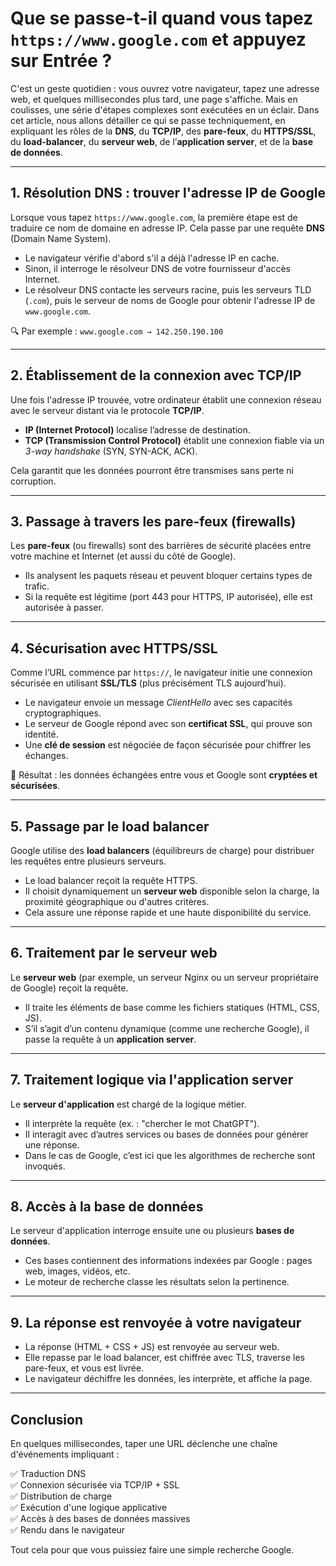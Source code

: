 # Que se passe-t-il quand vous tapez `https://www.google.com` et appuyez sur Entrée ?

C'est un geste quotidien : vous ouvrez votre navigateur, tapez une adresse web, et quelques millisecondes plus tard, une page s'affiche. Mais en coulisses, une série d'étapes complexes sont exécutées en un éclair. Dans cet article, nous allons détailler ce qui se passe techniquement, en expliquant les rôles de la **DNS**, du **TCP/IP**, des **pare-feux**, du **HTTPS/SSL**, du **load-balancer**, du **serveur web**, de l’**application server**, et de la **base de données**.

---

## 1. Résolution DNS : trouver l'adresse IP de Google

Lorsque vous tapez `https://www.google.com`, la première étape est de traduire ce nom de domaine en adresse IP. Cela passe par une requête **DNS** (Domain Name System).

- Le navigateur vérifie d'abord s'il a déjà l'adresse IP en cache.
- Sinon, il interroge le résolveur DNS de votre fournisseur d'accès Internet.
- Le résolveur DNS contacte les serveurs racine, puis les serveurs TLD (`.com`), puis le serveur de noms de Google pour obtenir l'adresse IP de `www.google.com`.

🔍 Par exemple : `www.google.com → 142.250.190.100`

---

## 2. Établissement de la connexion avec TCP/IP

Une fois l'adresse IP trouvée, votre ordinateur établit une connexion réseau avec le serveur distant via le protocole **TCP/IP**.

- **IP (Internet Protocol)** localise l’adresse de destination.
- **TCP (Transmission Control Protocol)** établit une connexion fiable via un *3-way handshake* (SYN, SYN-ACK, ACK).

Cela garantit que les données pourront être transmises sans perte ni corruption.

---

## 3. Passage à travers les pare-feux (firewalls)

Les **pare-feux** (ou firewalls) sont des barrières de sécurité placées entre votre machine et Internet (et aussi du côté de Google).

- Ils analysent les paquets réseau et peuvent bloquer certains types de trafic.
- Si la requête est légitime (port 443 pour HTTPS, IP autorisée), elle est autorisée à passer.

---

## 4. Sécurisation avec HTTPS/SSL

Comme l’URL commence par `https://`, le navigateur initie une connexion sécurisée en utilisant **SSL/TLS** (plus précisément TLS aujourd’hui).

- Le navigateur envoie un message *ClientHello* avec ses capacités cryptographiques.
- Le serveur de Google répond avec son **certificat SSL**, qui prouve son identité.
- Une **clé de session** est négociée de façon sécurisée pour chiffrer les échanges.

🔐 Résultat : les données échangées entre vous et Google sont **cryptées et sécurisées**.

---

## 5. Passage par le load balancer

Google utilise des **load balancers** (équilibreurs de charge) pour distribuer les requêtes entre plusieurs serveurs.

- Le load balancer reçoit la requête HTTPS.
- Il choisit dynamiquement un **serveur web** disponible selon la charge, la proximité géographique ou d'autres critères.
- Cela assure une réponse rapide et une haute disponibilité du service.

---

## 6. Traitement par le serveur web

Le **serveur web** (par exemple, un serveur Nginx ou un serveur propriétaire de Google) reçoit la requête.

- Il traite les éléments de base comme les fichiers statiques (HTML, CSS, JS).
- S’il s’agit d’un contenu dynamique (comme une recherche Google), il passe la requête à un **application server**.

---

## 7. Traitement logique via l'application server

Le **serveur d'application** est chargé de la logique métier.

- Il interprète la requête (ex. : "chercher le mot ChatGPT").
- Il interagit avec d’autres services ou bases de données pour générer une réponse.
- Dans le cas de Google, c’est ici que les algorithmes de recherche sont invoqués.

---

## 8. Accès à la base de données

Le serveur d'application interroge ensuite une ou plusieurs **bases de données**.

- Ces bases contiennent des informations indexées par Google : pages web, images, vidéos, etc.
- Le moteur de recherche classe les résultats selon la pertinence.

---

## 9. La réponse est renvoyée à votre navigateur

- La réponse (HTML + CSS + JS) est renvoyée au serveur web.
- Elle repasse par le load balancer, est chiffrée avec TLS, traverse les pare-feux, et vous est livrée.
- Le navigateur déchiffre les données, les interprète, et affiche la page.

---

## Conclusion

En quelques millisecondes, taper une URL déclenche une chaîne d'événements impliquant :

✅ Traduction DNS  
✅ Connexion sécurisée via TCP/IP + SSL  
✅ Distribution de charge  
✅ Exécution d'une logique applicative  
✅ Accès à des bases de données massives  
✅ Rendu dans le navigateur

Tout cela pour que vous puissiez faire une simple recherche Google.

